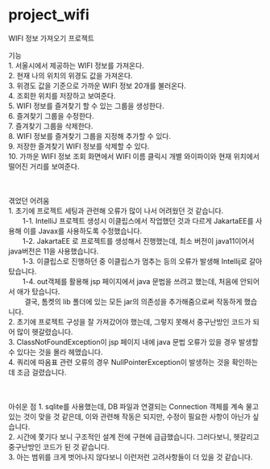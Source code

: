 # project_wifi
WIFI 정보 가져오기 프로젝트

기능	<br>
	1. 서울시에서 제공하는 WIFI 정보를 가져온다.<br>
	2. 현재 나의 위치의 위경도 값을 가져온다.<br>
	3. 위경도 값을 기준으로 가까운 WIFI 정보 20개를 불러온다.<br>
	4. 조회한 위치를 저장하고 보여준다.<br>
	5. WIFI 정보를 즐겨찾기 할 수 있는 그룹을 생성한다.<br>
	6. 즐겨찾기 그룹을 수정한다.<br>
	7. 즐겨찾기 그룹을 삭제한다.<br>
	8. WIFI 정보를 즐겨찾기 그룹을 지정해 추가할 수 있다.<br>
	9. 저장한 즐겨찾기 WIFI 정보를 삭제할 수 있다.<br>
	10. 가까운 WIFI 정보 조회 화면에서 WIFI 이름 클릭시 개별 와이파이와 현재 위치에서 떨어진 거리를 보여준다.<br><br><br>


겪었던 어려움	<br>
		1. 초기에 프로젝트 세팅과 관련해 오류가 많이 나서 어려웠던 것 같습니다.<br>
			&emsp;&emsp;1-1. IntelliJ 프로젝트 생성시 이클립스에서 작업했던 것과 다르게 JakartaEE를 사용해 이를 Javax를 사용하도록 수정했습니다.<br>
			&emsp;&emsp;1-2. JakartaEE 로 프로젝트를 생성해서 진행했는데, 최소 버전이 java11이어서 java버전은 11을 사용했습니다.<br>
			&emsp;&emsp;1-3. 이클립스로 진행하던 중 이클립스가 멈추는 등의 오류가 발생해 Intellij로 갈아탔습니다.<br>
			&emsp;&emsp;1-4. out객체를 활용해 jsp 페이지에서 java 문법을 쓰려고 했는데, 처음에 안되어서 애가 탔습니다.
			<br>&emsp;&emsp;	결국, 톰켓의 lib 폴더에 있는 모든 jar의 의존성을 추가해줌으로써 작동하게 했습니다.<br>
		2. 초기에 프로젝트 구성을 잘 가져갔어야 했는데, 그렇지 못해서 중구난방인 코드가 되어 많이 헷갈렸습니다.<br>
		3. ClassNotFoundException이 jsp 페이지 내에 java 문법 오류가 있을 경우 발생할 수 있다는 것을 몰라 헤맸습니다.<br>
		4. 쿼리에 따옴표 관련 오류의 경우 NullPointerException이 발생하는 것을 확인하는 데 조금 걸렸습니다.<br><br><br>

아쉬운 점		1. sqlite를 사용했는데, DB 파일과 연결되는 Connection 객체를 계속 물고 있는 것이 맞을 것 같은데, 이와 관련해 작동은 되지만, 수정이 필요한 사항이 아닌가 싶습니다.<br>
		2. 시간에 쫓기다 보니 구조적인 설계 전에 구현에 급급했습니다. 그러다보니, 헷갈리고 중구난방인 코드가 된 것 같습니다.<br>
		3. 아는 범위를 크게 벗어나지 않다보니 이런저런 고려사항들이 더 있을 것 같습니다.<br>
